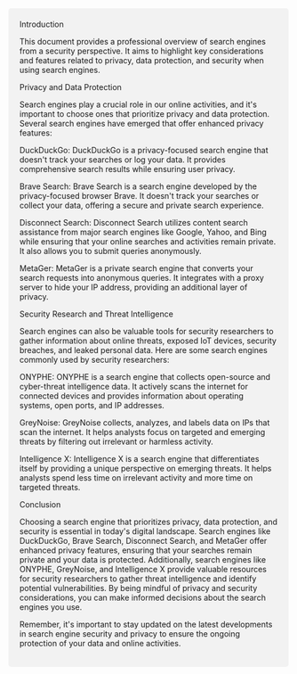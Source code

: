 <div style="background-color: #F2F2F2; padding: 20px; border-radius: 5px;">
Introduction


This document provides a professional overview of search engines from a security perspective. It aims to highlight key considerations and features related to privacy, data protection, and security when using search engines.


Privacy and Data Protection


Search engines play a crucial role in our online activities, and it's important to choose ones that prioritize privacy and data protection. Several search engines have emerged that offer enhanced privacy features:


DuckDuckGo: DuckDuckGo is a privacy-focused search engine that doesn't track your searches or log your data. It provides comprehensive search results while ensuring user privacy.

Brave Search: Brave Search is a search engine developed by the privacy-focused browser Brave. It doesn't track your searches or collect your data, offering a secure and private search experience.

Disconnect Search: Disconnect Search utilizes content search assistance from major search engines like Google, Yahoo, and Bing while ensuring that your online searches and activities remain private. It also allows you to submit queries anonymously.

MetaGer: MetaGer is a private search engine that converts your search requests into anonymous queries. It integrates with a proxy server to hide your IP address, providing an additional layer of privacy.


Security Research and Threat Intelligence


Search engines can also be valuable tools for security researchers to gather information about online threats, exposed IoT devices, security breaches, and leaked personal data. Here are some search engines commonly used by security researchers:


ONYPHE: ONYPHE is a search engine that collects open-source and cyber-threat intelligence data. It actively scans the internet for connected devices and provides information about operating systems, open ports, and IP addresses.

GreyNoise: GreyNoise collects, analyzes, and labels data on IPs that scan the internet. It helps analysts focus on targeted and emerging threats by filtering out irrelevant or harmless activity.

Intelligence X: Intelligence X is a search engine that differentiates itself by providing a unique perspective on emerging threats. It helps analysts spend less time on irrelevant activity and more time on targeted threats.


Conclusion


Choosing a search engine that prioritizes privacy, data protection, and security is essential in today's digital landscape. Search engines like DuckDuckGo, Brave Search, Disconnect Search, and MetaGer offer enhanced privacy features, ensuring that your searches remain private and your data is protected. Additionally, search engines like ONYPHE, GreyNoise, and Intelligence X provide valuable resources for security researchers to gather threat intelligence and identify potential vulnerabilities. By being mindful of privacy and security considerations, you can make informed decisions about the search engines you use.


Remember, it's important to stay updated on the latest developments in search engine security and privacy to ensure the ongoing protection of your data and online activities.


</div>
